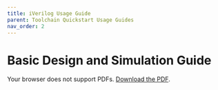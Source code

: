```yaml
---
title: iVerilog Usage Guide
parent: Toolchain Quickstart Usage Guides
nav_order: 2
---
```


# Basic Design and Simulation Guide

<object data="/assets/pdfs/iverilog-usage-guide.pdf" type="application/pdf" width="100%" height="800px">
    <p>Your browser does not support PDFs. 
    <a href="/assets/pdfs/Asic-Tools iverilog-usage-guide.pdf">Download the PDF</a>.</p>
</object>
